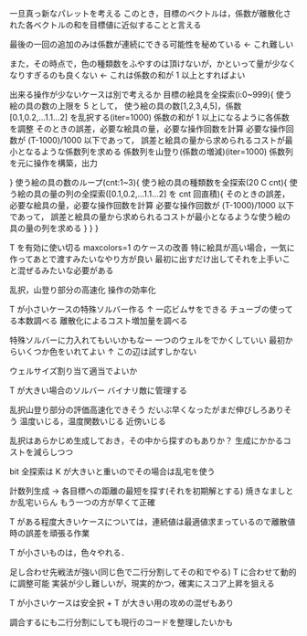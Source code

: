 一旦真っ新なパレットを考える
このとき，目標のベクトルは，係数が離散化された各ベクトルの和を目標値に近似することと言える

最後の一回の追加のみは係数が連続にできる可能性を秘めている ← これ難しい

また，その時点で，色の種類数をふやすのは頂けないが，かといって量が少なくなりすぎるのも良くない ← これは係数の和が 1 以上とすればよい

出来る操作が少ないケースは別で考えるか
目標の絵具を全探索(i:0~999){
使う絵の具の数の上限を 5 として，
使う絵の具の数[1,2,3,4,5]，係数[0.1,0.2,...1.1...2] を乱択する(iter=1000)
係数の和が 1 以上になるように各係数を調整
そのときの誤差，必要な絵具の量，必要な操作回数を計算
必要な操作回数が (T-1000)/1000 以下であって，
誤差と絵具の量から求められるコストが最小となるような係数列を求める
係数列を山登り(係数の増減)(iter=1000)
係数列を元に操作を構築，出力

}
使う絵の具の数のループ(cnt:1~3){
使う絵の具の種類数を全探索(20 C cnt){
使う絵の具の量の列の全探索([0.1,0.2,...1.1...2] を cnt 回直積){
そのときの誤差，必要な絵具の量，必要な操作回数を計算
必要な操作回数が (T-1000)/1000 以下であって，
誤差と絵具の量から求められるコストが最小となるような使う絵の具の量の列を求める
}
}
}

T を有効に使い切る
maxcolors=1 のケースの改善
特に絵具が高い場合，一気に作ってあとで渡すみたいなやり方が良い
最初に出すだけ出してそれを上手いこと混ぜるみたいな必要がある

乱択，山登り部分の高速化
操作の効率化

T が小さいケースの特殊ソルバー作る
↑ 一応ビムサをできる
チューブの使ってる本数調べる
離散化によるコスト増加量を調べる

特殊ソルバーに力入れてもいいかもなー
一つのウェルをでかくしていい
最初からいくつか色をいれてよい
↑ この辺は試すしかない

ウェルサイズ割り当て適当でよいか

T が大きい場合のソルバー
バイナリ敵に管理する

乱択山登り部分の評価高速化できそう
だいぶ早くなったがまだ伸びしろありそう
温度いじる，温度関数いじる
近傍いじる

乱択はあらかじめ生成しておき，その中から探すのもありか？
生成にかかるコストを減らしつつ

bit 全探索は K が大きいと重いのでその場合は乱宅を使う

計数列生成 → 各目標への距離の最短を探す(それを初期解とする)
焼きなましとか乱宅いらん
もう一つの方が早くて正確

T がある程度大きいケースについては，連続値は最適値求まっているので離散値時の誤差を頑張る作業

T が小さいものは，色々やれる．

足し合わせ先戦法が強い(同じ色で二行分割してその和でやる)
T に合わせて動的に調整可能
実装が少し難しいが，現実的かつ，確実にスコア上昇を狙える

T が小さいケースは安全択 + T が大きい用の攻めの混ぜもあり

調合するにも二行分割にしても現行のコードを整理したいかも
